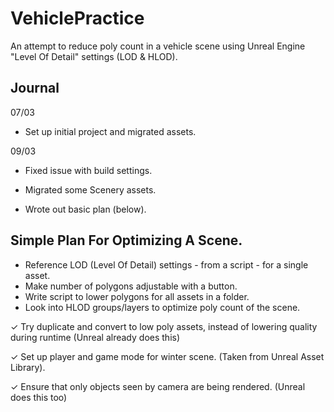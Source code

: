 # VehiclePractice
An attempt to reduce poly count in a vehicle scene using Unreal Engine "Level Of Detail" settings (LOD & HLOD).

## Journal
07/03 
- Set up initial project and migrated assets.

09/03 
- Fixed issue with build settings.

- Migrated some Scenery assets.
      
- Wrote out basic plan (below).


## Simple Plan For Optimizing A Scene.
- Reference LOD (Level Of Detail) settings - from a script - for a single asset.
- Make number of polygons adjustable with a button.
- Write script to lower polygons for all assets in a folder.
- Look into HLOD groups/layers to optimize poly count of the scene.

✓ Try duplicate and convert to low poly assets, instead of lowering quality during runtime (Unreal already does this)

✓ Set up player and game mode for winter scene. (Taken from Unreal Asset Library).

✓ Ensure that only objects seen by camera are being rendered. (Unreal does this too)
